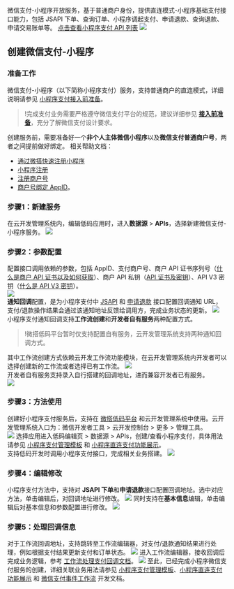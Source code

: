 微信支付-小程序开放服务，基于普通商户身份，提供直连模式-小程序基础支付接口能力，包括 JSAPI 下单、查询订单、小程序调起支付、申请退款、查询退款、申请交易账单等。
[点击查看小程序支付 API 列表](https://pay.weixin.qq.com/wiki/doc/apiv3/open/pay/chapter2_8_3.shtml)
![](https://qcloudimg.tencent-cloud.cn/raw/4fa38d5e6d6680b34b2ecaba094bac86.png)

## 创建微信支付-小程序
### 准备工作
微信支付-小程序（以下简称小程序支付）服务，支持普通商户的直连模式，详细说明请参见 [小程序支付接入前准备](https://pay.weixin.qq.com/wiki/doc/apiv3/open/pay/chapter2_8_1.shtml)。
>!完成支付业务需要严格遵守微信支付平台的规范，建议详细参见 [**接入前准备**](https://pay.weixin.qq.com/wiki/doc/apiv3/open/pay/chapter2_8_1.shtml)，充分了解微信支付设计要求。

创建服务前，需要准备好一个**非个人主体微信小程序**以及**微信支付普通商户号**，两者之间提前做好绑定。
相关帮助文档：
- [通过微搭快速注册小程序](https://cloud.tencent.com/document/product/1301/57644)
- [小程序注册](https://mp.weixin.qq.com/wxopen/waregister?action=step1&source=mpregister&token=&lang=zh_CN)
- [注册商户号](https://pay.weixin.qq.com/index.php/apply/applyment_home/guide_normal)
- [商户号绑定 AppID](https://pay.weixin.qq.com/static/pay_setting/appid_protocol.shtml)。


### 步骤1：新建服务
在云开发管理系统内，编辑低码应用时，进入**数据源** > **APIs**，选择新建微信支付-小程序服务。
![](https://qcloudimg.tencent-cloud.cn/raw/16ad9647d2158fdb2fd50ac5cedd8d33.png)

### 步骤2：参数配置
配置接口调用依赖的参数，包括 AppID、支付商户号、商户 API 证书序列号（[什么是商户 API 证书以及如何获取](https://kf.qq.com/faq/161222NneAJf161222U7fARv.html)）、商户 API 私钥（[API 证书及密钥](https://kf.qq.com/faq/161222NneAJf161222U7fARv.html)）、API V3 密钥（[什么是 API V3 密钥](https://kf.qq.com/faq/180830E36vyQ180830AZFZvu.html)）。  
![](https://qcloudimg.tencent-cloud.cn/raw/6aeb3fbb8e05d2830d9045f89092c821.png)  
**通知回调**配置，是为小程序支付中 [JSAPI](https://pay.weixin.qq.com/wiki/doc/apiv3/apis/chapter3_5_1.shtml) 和 [申请退款](https://pay.weixin.qq.com/wiki/doc/apiv3/apis/chapter3_5_9.shtml) 接口配置回调通知 URL，支付/退款操作结果会通过该通知地址反馈给调用方，完成业务状态的更新。
![](https://qcloudimg.tencent-cloud.cn/raw/4e348343a53c8485fd6fd943e52e4b7b.png)
小程序支付通知回调支持**工作流创建**和**开发者自有服务**两种配置方式。  
>!微搭低码平台暂时仅支持配置自有服务，云开发管理系统支持两种通知回调方式。  

其中工作流创建方式依赖云开发工作流功能模块，在云开发管理系统内开发者可以选择创建新的工作流或者选择已有工作流。 
![](https://qcloudimg.tencent-cloud.cn/raw/7df552a1d60d508ee0ca7e663d73dcfc.png)  
开发者自有服务支持录入自行搭建的回调地址，进而兼容开发者已有服务。  
![](https://qcloudimg.tencent-cloud.cn/raw/9fe94c92a2e850a2e054736c0927389e.png)  


### 步骤3：方法使用
创建好小程序支付服务后，支持在 [微搭低码平台](https://console.cloud.tencent.com/lowcode/overview/index) 和云开发管理系统中使用。云开发管理系统入口为：微信开发者工具 > 云开发控制台 > 更多 > 管理工具。  
![](https://qcloudimg.tencent-cloud.cn/raw/092de956ffcd6aae9236bbc8125569b9.png)
选择应用进入低码编辑页 > 数据源 > APIs，创建/查看小程序支付，具体用法请参见 [小程序支付管理模板](https://docs.cloudbase.net/toolbox/templates/weixin-pay) 和 [小程序直连支付功能展示](https://cloud.tencent.com/document/product/1301/96954)。  
支持低码开发时调用小程序支付接口，完成相关业务搭建。
![](https://qcloudimg.tencent-cloud.cn/raw/3cc0c9473732deed6b214cf979d2394f.png)

### 步骤4：编辑修改
小程序支付方法中，支持对 **JSAPI 下单**和**申请退款**接口配置回调地址。选中对应方法，单击编辑后，对回调地址进行修改。
![](https://qcloudimg.tencent-cloud.cn/raw/160193c55e5fec79d1dd822969ff43d3.png)
同时支持在**基本信息**编辑，单击编辑后对基本信息和参数配置进行修改。
![](https://qcloudimg.tencent-cloud.cn/raw/77b488a72281f998529f3e16d5093ce4.png)

### 步骤5：处理回调信息
对于工作流回调地址，支持跳转至工作流编辑器，对支付/退款通知结果进行处理，例如根据支付结果更新支付和订单状态。
![](https://qcloudimg.tencent-cloud.cn/raw/8b6a6fea209a10a886560916b4ab4a14.png)
进入工作流编辑器，接收回调后完成业务逻辑，参考 [工作流处理支付回调文档](https://docs.cloudbase.net/workflow/tutorial/wxpay/intro)。
![](https://qcloudimg.tencent-cloud.cn/raw/c252cc9fdcb3602adde0af6d1214a128.png)
至此，已经完成小程序微信支付服务的创建，详细关联业务用法请参见 [小程序支付管理模板](https://docs.cloudbase.net/toolbox/templates/weixin-pay)、[小程序直连支付功能展示](https://cloud.tencent.com/document/product/1301/96954) 和 [微信支付事件工作流](https://docs.cloudbase.net/workflow/tutorial/wxpay/intro) 开发文档。
